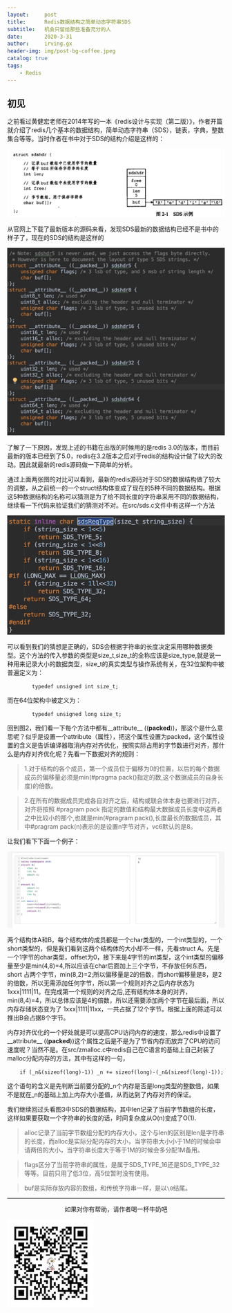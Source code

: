 ```yaml
---
layout:     post
title:      Redis数据结构之简单动态字符串SDS
subtitle:   机会只留给那些准备充分的人
date:       2020-3-31
author:     irving.gx
header-img: img/post-bg-coffee.jpeg
catalog: true
tags:
    - Redis
---
```



## 初见

之前看过黄健宏老师在2014年写的一本《redis设计与实现（第二版）》，作者开篇就介绍了redis几个基本的数据结构，简单动态字符串（SDS），链表，字典，整数集合等等。当时作者在书中对于SDS的结构介绍是这样的：

 ![image](https://raw.githubusercontent.com/GuoXinsayhello/GuoXinsayhello.github.io/master/img/sds1.jpg)

从官网上下载了最新版本的源码来看，发现SDS最新的数据结构已经不是书中的样子了，现在的SDS的结构是这样的

 ![image](https://raw.githubusercontent.com/GuoXinsayhello/GuoXinsayhello.github.io/master/img/sds2.jpg)
 
了解了一下原因，发现上述的书籍在出版的时候用的是redis 3.0的版本，而目前最新的版本已经到了5.0，redis在3.2版本之后对于redis的结构设计做了较大的改动。因此就最新的redis源码做一下简单的分析。

通过上面两张图的对比可以看到，最新的redis源码对于SDS的数据结构做了较大的调整，从之前统一的一个struct结构体变成了现在的5种不同的数据结构。根据这5种数据结构的名称可以猜测是为了给不同长度的字符串采用不同的数据结构，继续看一下代码来验证我们的猜测对不对。在src/sds.c文件中有这样一个方法

 ![image](https://raw.githubusercontent.com/GuoXinsayhello/GuoXinsayhello.github.io/master/img/sds3.jpg)

可以看到我们的猜想是正确的，SDS会根据字符串的长度决定采用哪种数据类型。这个方法的传入参数的类型是size_t,size_t的全称应该是size_type,就是说一种用来记录大小的数据类型，size_t的真实类型与操作系统有关，在32位架构中被普遍定义为：

```
        typedef unsigned int size_t;
```
而在64位架构中被定义为：
```
        typedef unsigned long size_t;

```

回到图2，我们看一下每个方法中都有__attribute__ ((__packed__))，那这个是什么意思呢？似乎是设置一个attribute（属性），把这个属性设置为packed，这个属性设置的含义是告诉编译器取消内存对齐优化，按照实际占用的字节数进行对齐，那什么是内存对齐优化呢？先看一下数据对齐的规则：

>  1.对于结构的各个成员，第一个成员位于偏移为0的位置，以后的每个数据成员的偏移量必须是min(#pragma pack()指定的数,这个数据成员的自身长度)的倍数。

>  2.在所有的数据成员完成各自对齐之后，结构或联合体本身也要进行对齐，对齐将按照 #pragram pack 指定的数值和结构最大数据成员长度中这两者之中比较小的那个,也就是min(#pragram pack(),长度最长的数据成员，其中#pragram pack(n)表示的是设置n字节对齐，vc6默认的是8。

让我们看下下面一个例子：

 ![image](https://raw.githubusercontent.com/GuoXinsayhello/GuoXinsayhello.github.io/master/img/sds4.jpg)
 
   两个结构体A和B，每个结构体的成员都是一个char类型的，一个int类型的，一个short类型的，但是我们看到这两个结构体的大小却不一样，先看struct A。先是一个1字节的char类型，offset为0，接下来是4字节的int类型，这个int类型的偏移量至少是min(4,8)=4,所以应该在char后面加上三个字节，不存放任何东西，short 占两个字节，min(8,2)=2;所以偏移量是2的倍数，而short偏移量是8，是2的倍数，所以无需添加任何字节，所以第一个规则对齐之后内存状态为  1xxx|1111|11。在完成第一个规则的对齐之后,还有结构体本身的对齐， min(8,4)=4，所以总体应该是4的倍数，所以还需要添加两个字节在最后面，所以内存存储状态变为了 1xxx|1111|11xx，一共占据了12个字节。根据上面的陈述可以推出B会占据8个字节。
   
   内存对齐优化的一个好处就是可以提高CPU访问内存的速度，那么redis中设置了__attribute__ ((__packed__))这个属性之后是不是为了节省内存而放弃了CPU的访问速度呢？当然不是。在src/zmalloc.c中redis自己在C语言的基础上自己封装了malloc分配内存的方法，其中有这样的一句，
  
  ```
      if (_n&(sizeof(long)-1)) _n += sizeof(long)-(_n&(sizeof(long)-1)); 

  ```
  这个语句的含义是先判断当前要分配的_n个内存是否是long类型的整数倍，如果不是就在_n的基础上加上内存大小差值，从而达到了内存对齐的保证。
  
  我们继续回过头看图3中SDS的数据结构，其中len记录了当前字节数组的长度，这样如果要获取一个字符串的长度的话，时间复杂度从O(n)变成了O(1).
  
  > alloc记录了当前字节数组分配的内存大小，这个与len的区别是len是字符串的长度，而alloc是实际分配内存的大小，当字符串大小小于1M的时候会申请两倍的大小，当字符串长度大于等于1M的时候会多分配1M备用。
  
  > flags区分了当前字符串的属性，是属于SDS_TYPE_16还是SDS_TYPE_32等等。目前只用了低3位，高5位暂时没有使用。
  
  > buf是实际存放内容的数组，和传统字符串一样，是以`\0`结尾。
  
  
  - - -
  <p align="center">如果对你有帮助，请作者喝一杯牛奶吧</p>
     
 ![image](https://raw.githubusercontent.com/GuoXinsayhello/GuoXinsayhello.github.io/master/img/wepay.jpg)
 
 


 
 
 
 
 
 
 
 
 
 
 
 
 
 
 
 
 
 
 
 
 
 
 
  



        
  
  
  


 
 





